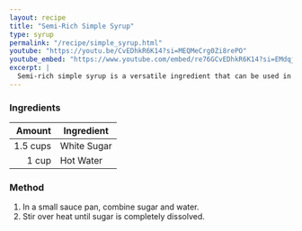 ```yaml
---
layout: recipe
title: "Semi-Rich Simple Syrup"
type: syrup
permalink: "/recipe/simple_syrup.html"
youtube: "https://youtu.be/CvEDhkR6K14?si=MEQMeCrg0Zi8rePO"
youtube_embed: "https://www.youtube.com/embed/re76GCvEDhkR6K14?si=EMdqje_4KECcUOJA"
excerpt: |
  Semi-rich simple syrup is a versatile ingredient that can be used in a variety of cocktails and other drinks.
---
```


### Ingredients

|   Amount | Ingredient  |
| -------: | ----------- |
| 1.5 cups | White Sugar |
|    1 cup | Hot Water   |

### Method

1. In a small sauce pan, combine sugar and water.
2. Stir over heat until sugar is completely dissolved.
